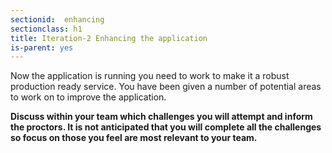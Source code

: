 ```yaml
---
sectionid:  enhancing
sectionclass: h1
title: Iteration-2 Enhancing the application
is-parent: yes
---
```


Now the application is running you need to work to make it a robust production
ready service. You have been given a number of potential areas to work on to
improve the application.

 **Discuss within your team which challenges you will
attempt and inform the proctors. It is not anticipated that you will complete all the challenges so focus on those you feel are most relevant to your team.**
